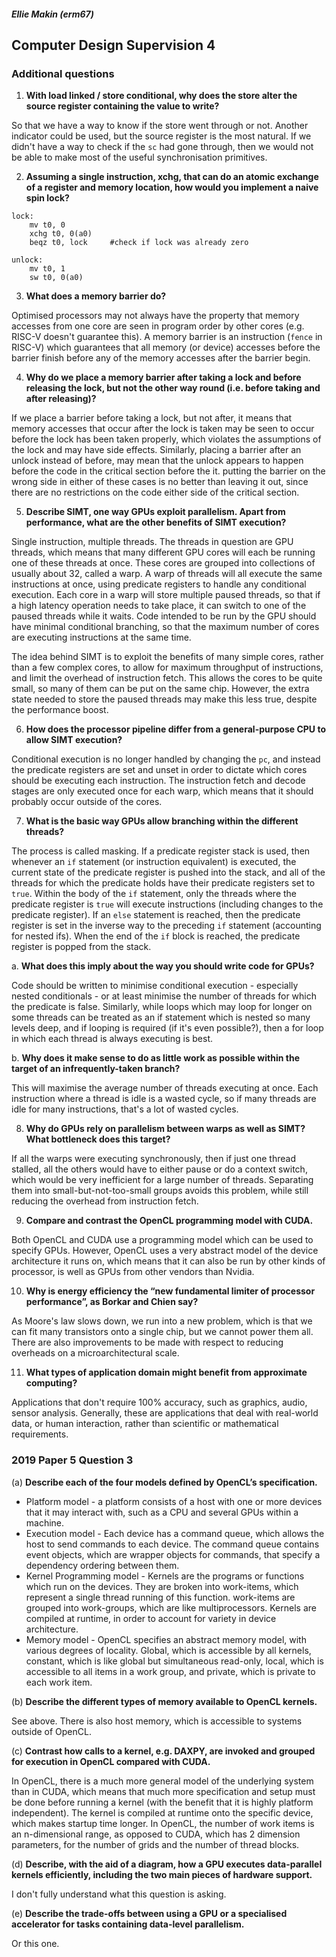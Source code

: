 ##### Ellie Makin (erm67)

## Computer Design Supervision 4

### Additional questions

1. **With load linked / store conditional, why does the store alter the source register containing the value to write?**

So that we have a way to know if the store went through or not. Another indicator could be used, but the source register is the most natural. If we didn't have a way to check if the `sc` had gone through, then we would not be able to make most of the useful synchronisation primitives.

2. **Assuming a single instruction, xchg, that can do an atomic exchange of a register and memory location, how would you implement a naive spin lock?**

```riscv
lock:
    mv t0, 0
    xchg t0, 0(a0)
    beqz t0, lock     #check if lock was already zero

unlock:
    mv t0, 1
    sw t0, 0(a0)
```

3. **What does a memory barrier do?**

Optimised processors may not always have the property that memory accesses from one core are seen in program order by other cores (e.g. RISC-V doesn't guarantee this). A memory barrier is an instruction (`fence` in RISC-V) which guarantees that all memory (or device) accesses before the barrier finish before any of the memory accesses after the barrier begin.

4. **Why do we place a memory barrier after taking a lock and before releasing the lock, but not the other way round (i.e. before taking and after releasing)?**

If we place a barrier before taking a lock, but not after, it means that memory accesses that occur after the lock is taken may be seen to occur before the lock has been taken properly, which violates the assumptions of the lock and may have side effects. Similarly, placing a barrier after an unlock instead of before, may mean that the unlock appears to happen before the code in the critical section before the it. putting the barrier on the wrong side in either of these cases is no better than leaving it out, since there are no restrictions on the code either side of the critical section.

5. **Describe SIMT, one way GPUs exploit parallelism. Apart from performance, what are the other benefits of SIMT execution?**

Single instruction, multiple threads. The threads in question are GPU threads, which means that many different GPU cores will each be running one of these threads at once. These cores are grouped into collections of usually about 32, called a warp. A warp of threads will all execute the same instructions at once, using predicate registers to handle any conditional execution. Each core in a warp will store multiple paused threads, so that if a high latency operation needs to take place, it can switch to one of the paused threads while it waits. Code intended to be run by the GPU should have minimal conditional branching, so that the maximum number of cores are executing instructions at the same time.

The idea behind SIMT is to exploit the benefits of many simple cores, rather than a few complex cores, to allow for maximum throughput of instructions, and limit the overhead of instruction fetch. This allows the cores to be quite small, so many of them can be put on the same chip. However, the extra state needed to store the paused threads may make this less true, despite the performance boost.

6. **How does the processor pipeline differ from a general-purpose CPU to allow SIMT execution?**

Conditional execution is no longer handled by changing the `pc`, and instead the predicate registers are set and unset in order to dictate which cores should be executing each instruction. The instruction fetch and decode stages are only executed once for each warp, which means that it should probably occur outside of the cores.

7. **What is the basic way GPUs allow branching within the different threads?**

The process is called masking. If a predicate register stack is used, then whenever an `if` statement (or instruction equivalent) is executed, the current state of the predicate register is pushed into the stack, and all of the threads for which the predicate holds have their predicate registers set to `true`. Within the body of the `if` statement, only the threads where the predicate register is `true` will execute instructions (including changes to the predicate register). If an `else` statement is reached, then the predicate register is set in the inverse way to the preceding `if` statement (accounting for nested ifs). When the end of the `if` block is reached, the predicate register is popped from the stack.

a. **What does this imply about the way you should write code for GPUs?**
    
Code should be written to minimise conditional execution - especially nested conditionals - or at least minimise the number of threads for which the predicate is false. Similarly, while loops which may loop for longer on some threads can be treated as an if statement which is nested so many levels deep, and if looping is required (if it's even possible?), then a for loop in which each thread is always executing is best.
    
b. **Why does it make sense to do as little work as possible within the target of an infrequently-taken branch?**
    
This will maximise the average number of threads executing at once. Each instruction where a thread is idle is a wasted cycle, so if many threads are idle for many instructions, that's a lot of wasted cycles.
    
8. **Why do GPUs rely on parallelism between warps as well as SIMT? What bottleneck does this target?**

If all the warps were executing synchronously, then if just one thread stalled, all the others would have to either pause or do a context switch, which would be very inefficient for a large number of threads. Separating them into small-but-not-too-small groups avoids this problem, while still reducing the overhead from instruction fetch.

9. **Compare and contrast the OpenCL programming model with CUDA.**

Both OpenCL and CUDA use a programming model which can be used to specify GPUs. However, OpenCL uses a very abstract model of the device architecture it runs on, which means that it can also be run by other kinds of processor, is well as GPUs from other vendors than Nvidia.

10. **Why is energy efficiency the “new fundamental limiter of processor performance”, as Borkar and Chien say?**

As Moore's law slows down, we run into a new problem, which is that we can fit many transistors onto a single chip, but we cannot power them all. There are also improvements to be made with respect to reducing overheads on a microarchitectural scale.

11. **What types of application domain might benefit from approximate computing?**

Applications that don't require 100% accuracy, such as graphics, audio, sensor analysis. Generally, these are applications that deal with real-world data, or human interaction, rather than scientific or mathematical requirements.

### 2019 Paper 5 Question 3

(a) **Describe each of the four models defined by OpenCL’s specification.**

- Platform model - a platform consists of a host with one or more devices that it may interact with, such as a CPU and several GPUs within a machine.
- Execution model - Each device has a command queue, which allows the host to send commands to each device. The command queue contains event objects, which are wrapper objects for commands, that specify a dependency ordering between them.
- Kernel Programming model - Kernels are the programs or functions which run on the devices. They are broken into work-items, which represent a single thread running of this function. work-items are grouped into work-groups, which are like multiprocessors. Kernels are compiled at runtime, in order to account for variety in device architecture.
- Memory model - OpenCL specifies an abstract memory model, with various degrees of locality. Global, which is accessible by all kernels, constant, which is like global but simultaneous read-only, local, which is accessible to all items in a work group, and private, which is private to each work item.

(b) **Describe the different types of memory available to OpenCL kernels.**

See above. There is also host memory, which is accessible to systems outside of OpenCL.

(c) **Contrast how calls to a kernel, e.g. DAXPY, are invoked and grouped for execution in OpenCL compared with CUDA.**

In OpenCL, there is a much more general model of the underlying system than in CUDA, which means that much more specification and setup must be done before running a kernel (with the benefit that it is highly platform independent). The kernel is compiled at runtime onto the specific device, which makes startup time longer. In OpenCL, the number of work items is an n-dimensional range, as opposed to CUDA, which has 2 dimension parameters, for the number of grids and the number of thread blocks.

(d) **Describe, with the aid of a diagram, how a GPU executes data-parallel kernels efficiently, including the two main pieces of hardware support.**

I don't fully understand what this question is asking.

(e) **Describe the trade-offs between using a GPU or a specialised accelerator for tasks containing data-level parallelism.**

Or this one.
